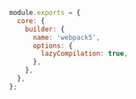 ```js filename=".storybook/main.js" renderer="common" language="js"
module.exports = {
  core: {
    builder: {
      name: 'webpack5',
      options: {
        lazyCompilation: true,
      },
    },
  },
};
```
